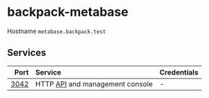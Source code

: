 # backpack-metabase

Hostname `metabase.backpack.test`

## Services

| Port | Service | Credentials
| ---: | :------ | :----------
| [3042](http://metabase.backpack.test:3042) | HTTP [API](https://www.metabase.com/docs/latest/api-documentation.html) and management console | -
